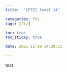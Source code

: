 ```yaml
---
title:  "[FTZ] level 14"

categories: ftz
tags: [ftz]

toc: true
toc_sticky: true

date: 2021-12-19 14:20:31

---
```


test